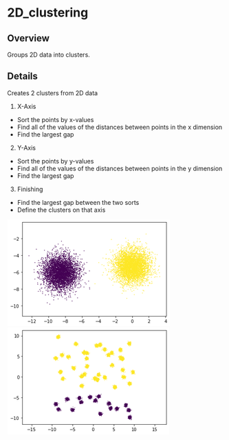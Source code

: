 # 2D_clustering
## Overview
Groups 2D data into clusters.
## Details

Creates 2 clusters from 2D data

1. X-Axis
- Sort the points by x-values
- Find all of the values of the distances between points in the x dimension
- Find the largest gap

2. Y-Axis
- Sort the points by y-values
- Find all of the values of the distances between points in the y dimension
- Find the largest gap

3. Finishing
- Find the largest gap between the two sorts
- Define the clusters on that axis

![Image](2dclusterplot.png)
![Image](2dclusterplot2.png)
